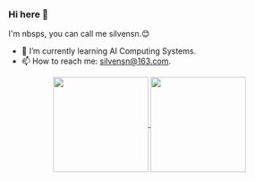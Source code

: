 ### Hi here 👋

I'm nbsps, you can call me silvensn.😊

- 🌱 I’m currently learning AI Computing Systems.
- 📫 How to reach me: silvensn@163.com.

<div align="center">
  <a href="https://github.com/nbsps">
  <img align="center" height="170em" src="https://github-readme-stats.vercel.app/api?username=nbsps&theme=dark&bg_color=ffbe76,ff7979,eb4d4b&layout=compact&text_color=fff" />
</a>
<a href="https://github.com/nbsps">
  <img align="center" height="170em" src="https://github-readme-stats.vercel.app/api/top-langs/?username=nbsps&hide=html,css&theme=dark&bg_color=55efc4,00bfff,0984e3&layout=compact&text_color=fff" />
</a>
</div>

